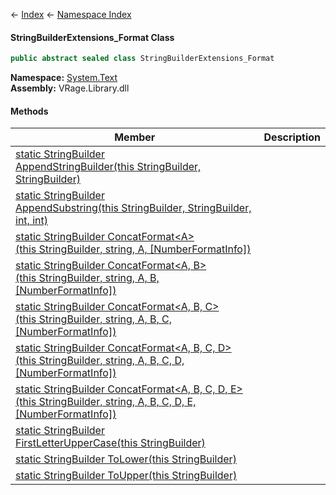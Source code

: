 ← [Index](Api-Index) ← [Namespace Index](Namespace-Index)

#### StringBuilderExtensions_Format Class

```csharp
public abstract sealed class StringBuilderExtensions_Format
```

**Namespace:** [System.Text](System.Text)  
**Assembly:** VRage.Library.dll

#### Methods

|Member|Description|
|---|---|
|[static StringBuilder AppendStringBuilder(this StringBuilder, StringBuilder)](System.Text.StringBuilderExtensions_Format.AppendStringBuilder)||
|[static StringBuilder AppendSubstring(this StringBuilder, StringBuilder, int, int)](System.Text.StringBuilderExtensions_Format.AppendSubstring)||
|[static StringBuilder ConcatFormat\<A>(this StringBuilder, string, A, \[NumberFormatInfo\])](System.Text.StringBuilderExtensions_Format.ConcatFormat)||
|[static StringBuilder ConcatFormat\<A, B>(this StringBuilder, string, A, B, \[NumberFormatInfo\])](System.Text.StringBuilderExtensions_Format.ConcatFormat)||
|[static StringBuilder ConcatFormat\<A, B, C>(this StringBuilder, string, A, B, C, \[NumberFormatInfo\])](System.Text.StringBuilderExtensions_Format.ConcatFormat)||
|[static StringBuilder ConcatFormat\<A, B, C, D>(this StringBuilder, string, A, B, C, D, \[NumberFormatInfo\])](System.Text.StringBuilderExtensions_Format.ConcatFormat)||
|[static StringBuilder ConcatFormat\<A, B, C, D, E>(this StringBuilder, string, A, B, C, D, E, \[NumberFormatInfo\])](System.Text.StringBuilderExtensions_Format.ConcatFormat)||
|[static StringBuilder FirstLetterUpperCase(this StringBuilder)](System.Text.StringBuilderExtensions_Format.FirstLetterUpperCase)||
|[static StringBuilder ToLower(this StringBuilder)](System.Text.StringBuilderExtensions_Format.ToLower)||
|[static StringBuilder ToUpper(this StringBuilder)](System.Text.StringBuilderExtensions_Format.ToUpper)||

